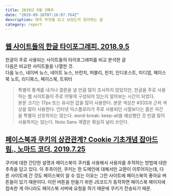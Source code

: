 ```yaml
---
title: 2019년 9월 3째주
date: "2019-09-16T07:16:07.764Z"
description: 매주 무엇을 읽고 보았는지 정리하는 글
category: report
---
```


## [웹 사이트들의 한글 타이포그래피, 2018.9.5](https://lqez.github.io/blog/hangul-typo-on-web.html)

한글이 주로 사용되는 사이트들의 타이포그래피를 비교 분석한 글  
다음은 비교한 사이트들을 나열한 것.  
다음 뉴스, 네이버 뉴스, 네이트 뉴스, 브런치, 퍼블리, 핀치, 인디포스트, 미디엄, 페이스북 노트, 리디북스, 페이스북, 트위터

>특별히 통계를 내거나 결론을 낼 만큼 많이 조사하지 않았지만, 한글을 주로 사용하는 웹 사이트들이 주로 어떻게 구성되어 있는지 알아보는 시간이 되었다.  
>본문 크기는 17px 또는 유사한 값을 많이 사용한다.
>본문 색상은 #333과 근처 색상을 많이 사용한다.
>인터넷 익스플로러가 주로 사용되던 시절보다는 좁은 자간을 특별히 선호하지는 않는다.
>word-break: keep-all을 예상했던 것 만큼 많이 사용하지는 않는다.
>Noto Sans 계열은 확실히 널리 쓰인다.

## [페이스북과 쿠키의 상관관계? Cookie 기초개념 잡아드림., 노마드 코더, 2019.7.25](https://www.youtube.com/watch?v=1emZgLiGE4s)

쿠키에 대한 간단한 설명과 페이스북이 쿠키를 사용해서 사용자를 추적하는 방법에 대한 추측을 담고 있다.
이 추측이란, 쿠키는 한 도메인에 대해서만 교환이 이루어지는데, 다른 사이트에 간 것도 페이스북이 알 수 있는 이유는 그런 사이트에 페이스북의 좋아요 버튼들이 있기 때문이다. 이런 버튼을 만들기 위한 JS코드가 동작하면 페이스북 페이지에 접속한 게 아니라도 페이스북 서버에 요청을 하기 때문에 쿠키가 전송되기 때문.


